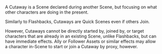 A Cutaway is a Scene declared during another Scene, but focusing on what other characters are doing in the present. 

Similarly to Flashbacks, Cutaways are Quick Scenes even if others Join. 

However, Cutaways cannot be directly started by, joined by, or target characters that are already in an existing Scene, unlike Flashbacks, but can have immediate effects. Ally or Follower Assets or similar effects may allow a character in-Scene to start or join a Cutaway by proxy, however.